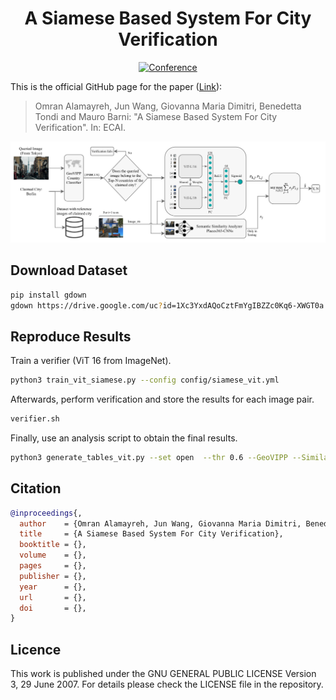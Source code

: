 <div align="center">
 
# A Siamese Based System For City Verification

[![Conference](http://img.shields.io/badge/ECAI-2023-4b44ce.svg)](https://ecai2023.eu/)

</div>

This is the official GitHub page for the paper ([Link](https://ebooks.iospress.nl/volumearticle/64187)):

> Omran Alamayreh, Jun Wang, Giovanna Maria Dimitri, Benedetta Tondi and Mauro Barni:
"A Siamese Based System For City Verification".
In: ECAI.

![The proposed architecture](figure/the_proposed_architecture..png)

## Download Dataset

```bash
pip install gdown
gdown https://drive.google.com/uc?id=1Xc3YxdAQoCztFmYgIBZZc0Kq6-XWGT0a
```

## Reproduce Results

Train a verifier (ViT 16 from ImageNet). 

```bash
python3 train_vit_siamese.py --config config/siamese_vit.yml
```

Afterwards, perform verification and store the results for each image pair.

```bash
verifier.sh
```

Finally, use an analysis script to obtain the final results.

```bash
python3 generate_tables_vit.py --set open  --thr 0.6 --GeoVIPP --Similarity
```


## Citation
```BibTeX
@inproceedings{,
  author    = {Omran Alamayreh, Jun Wang, Giovanna Maria Dimitri, Benedetta Tondi and Mauro Barni},
  title     = {A Siamese Based System For City Verification},
  booktitle = {},
  volume    = {},
  pages     = {},
  publisher = {},
  year      = {},
  url       = {},
  doi       = {},
}
```


## Licence
This work is published under the GNU GENERAL PUBLIC LICENSE Version 3, 29 June 2007. For details please check the
LICENSE file in the repository.
